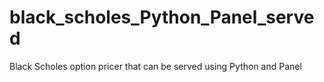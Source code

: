 # black_scholes_Python_Panel_served
Black Scholes option pricer that can be served using Python and Panel
